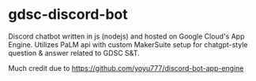 # gdsc-discord-bot
Discord chatbot written in js (nodejs) and hosted on Google Cloud's App Engine. Utilizes PaLM api with custom MakerSuite setup for chatgpt-style question &amp; answer related to GDSC S&amp;T.

Much credit due to https://github.com/yoyu777/discord-bot-app-engine
